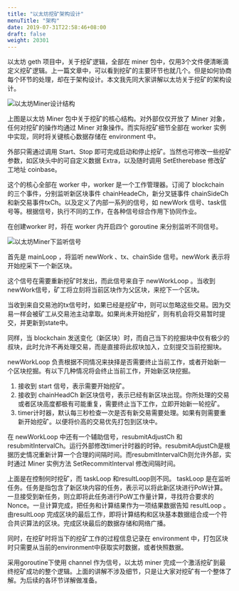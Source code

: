 ```yaml
---
title: "以太坊挖矿架构设计"
menuTitle: "架构"
date: 2019-07-31T22:58:46+08:00
draft: false
weight: 20301
---
```


以太坊 geth 项目中，关于挖矿逻辑，全部在 miner 包中，仅用3个文件便清晰滴定义挖矿逻辑。上一篇文章中，可以看到挖矿的主要环节也就几个。但是如何协商每个环节的处理，却在于架构设计。本文我先同大家讲解以太坊关于挖矿的架构设计。

![以太坊Miner设计结构](https://img.learnblockchain.cn/book_geth/image-20190721223605124.png!de)

上图是以太坊 Miner 包中关于挖矿的核心结构。对外部仅仅开放了 Miner 对象，任何对挖矿的操作均通过 Miner 对象操作。而实际挖矿细节全部在 worker 实例中实现，同时将关键核心数据存储在 environment 中。

外部只需通过调用 Start、Stop 即可完成启动和停止挖矿。当然也可修改一些挖矿参数，如区块头中的可自定义数据 Extra，以及随时调用  SetEtherebase 修改矿工地址 coinbase。

这个的核心全部在 worker 中，worker 是一个工作管理器。订阅了 blockchain 的三个事件，分别监听新区块事件 chainHeadeCh，新分叉链事件 chainSideCh和新交易事件txCh。以及定义了内部一系列的信号，如 newWork 信号、task信号等。根据信号，执行不同的工作，在各种信号综合作用下协同作业。

在创建worker 时，将在 worker 内开启四个 goroutine 来分别监听不同信号。

 ![以太坊Miner下监听信号](https://img.learnblockchain.cn/book_geth/image-20190721235307204.png!de)

首先是 mainLoop ，将监听 newWork 、tx、chainSide 信号。newWork 表示将开始挖采下一个新区块。

这个信号在需要重新挖矿时发出，而此信号来自于 newWorkLoop 。当收到newWork信号，矿工将立刻将当前区块作为父区块，来挖下一个区块。

当收到来自交易池的tx信号时，如果已经是挖矿中，则可以忽略这些交易。因为交易一样会被矿工从交易池主动拿取。如果尚未开始挖矿，则有机会将交易暂时提交，并更新到state中。

同样，当 blockchain 发送变化（新区块）时，而自己当下的挖掘块中仅有极少的叔块，此时允许不再处理交易，而是直接将此叔块加入，立刻提交当前挖掘块。

newWorkLoop 负责根据不同情况来抉择是否需要终止当前工作，或者开始新一个区块挖掘。有以下几种情况将会终止当前工作，开始新区块挖掘。

1. 接收到 start 信号，表示需要开始挖矿。
2. 接收到 chainHeadCh 新区块信号，表示已经有新区块出现。你所处理的交易或者区块高度都极有可能重复，需要终止当下工作，立即开始新一轮挖矿。
3. timer计时器，默认每三秒检查一次是否有新交易需要处理。如果有则需要重新开始挖矿。以便将价高的交易优先打包到区块中。

在 newWorkLoop 中还有一个辅助信号，resubmitAdjustCh 和 resubmitIntervalCh。运行外部修改timer计时器的时钟。resubmitAdjustCh是根据历史情况重新计算一个合理的间隔时间。而resubmitIntervalCh则允许外部，实时通过 Miner 实例方法 SetRecommitInterval 修改间隔时间。

上面是在控制何时挖矿，而 taskLoop 和resultLoop则不同。 taskLoop 是在监听任务。任务是指包含了新区块内容的任务，表示可以将此新区块进行PoW计算。一旦接受到新任务，则立即将此任务进行PoW工作量计算，寻找符合要求的Nonce。一旦计算完成，把任务和计算结果作为一项结果数据告知 resultLoop 。由resultLoop 完成区块的最后工作，即将计算结构和区块基本数据组合成一个符合共识算法的区块。完成区块最后的数据存储和网络广播。

同时，在挖矿时将当下的挖矿工作的过程信息记录在 environment 中，打包区块时只需要从当前的environment中获取实时数据，或者快照数据。

采用goroutine下使用 channel 作为信号，以太坊 miner 完成一个激活挖矿到最终挖矿成功的整个逻辑。上面的讲解不涉及细节，只是让大家对挖矿有一个整体了解。为后续的各环节详解做准备。





